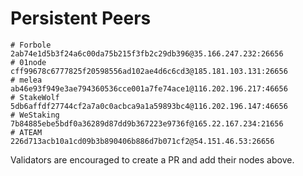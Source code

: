 # Persistent Peers

```
# Forbole
2ab74e1d5b3f24a6c00da75b215f3fb2c29db396@35.166.247.232:26656
# 01node
cff99678c6777825f20598556ad102ae4d6c6cd3@185.181.103.131:26656
# melea
ab46e93f949e3ae794360536cce001a7fe74ace1@116.202.196.217:46656
# StakeWolf
5db6affdf27744cf2a7a0c0acbca9a1a59893bc4@116.202.196.147:46656
# WeStaking
7b84885ebe5bdf0a36289d87dd9b367223e9736f@165.22.167.234:21656
# ATEAM
226d713acb10a1cd09b3b890406b886d7b071cf2@54.151.46.53:26656
```

Validators are encouraged to create a PR and add their nodes above.